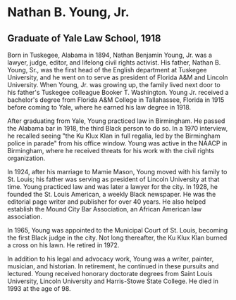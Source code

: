 # Nathan B. Young, Jr.
## Graduate of Yale Law School, 1918

Born in Tuskegee, Alabama in 1894, Nathan Benjamin Young, Jr. was a lawyer, judge, editor, and lifelong civil rights activist.  His father, Nathan B. Young, Sr., was the first head of the English department at Tuskegee University, and he went on to serve as president of Florida A&M and Lincoln University. When Young, Jr. was growing up, the family lived next door to his father's Tuskegee colleague Booker T. Washington. Young Jr. received a bachelor's degree from Florida A&M College in Tallahassee, Florida in 1915 before coming to Yale, where he earned his law degree in 1918. 

After graduating from Yale, Young practiced law in Birmingham. He passed the Alabama bar in 1918, the third Black person to do so. In a 1970 interview, he recalled seeing "the Ku Klux Klan in full regalia, led by the Birmingham police in parade" from his office window. Young was active in the NAACP in Birmingham, where he received threats for his work with the civil rights organization.

In 1924, after his marriage to Mamie Mason, Young moved with his family to St. Louis; his father was serving as president of Lincoln University at that time. Young practiced law and was later a lawyer for the city. In 1928, he founded the St. Louis American, a weekly Black newspaper. He was the editorial page writer and publisher for over 40 years. He also helped establish the Mound City Bar Association, an African American law association.

In 1965, Young was appointed to the Municipal Court of St. Louis, becoming the first Black judge in the city. Not long thereafter, the Ku Klux Klan burned a cross on his lawn. He retired in 1972.

In addition to his legal and advocacy work, Young was a writer, painter, musician, and historian. In retirement, he continued in these pursuits and lectured. Young received honorary doctorate degrees from Saint Louis University, Lincoln University and Harris-Stowe State College. He died in 1993 at the age of 98.

